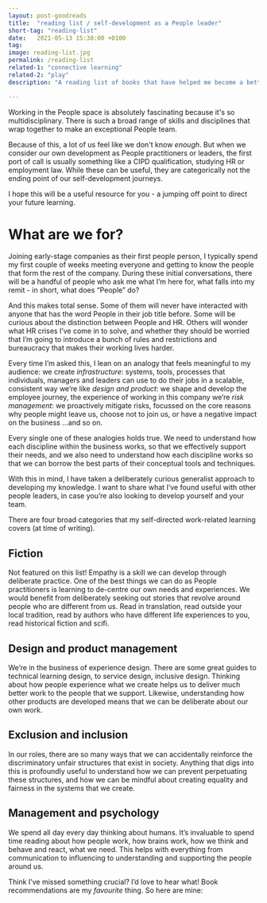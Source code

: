```yaml
---
layout: post-goodreads
title:  "reading list / self-development as a People leader"
short-tag: "reading-list"
date:   2021-05-13 15:38:00 +0100
tag: 
image: reading-list.jpg
permalink: /reading-list
related-1: "connective learning"
related-2: "play"
description: "A reading list of books that have helped me become a better People leader."

---
```


Working in the People space is absolutely fascinating because it's so multidisciplinary. There is such a broad range of skills and disciplines that wrap together to make an exceptional People team.

Because of this, a lot of us feel like we don't know _enough_. But when we consider our own development as People practitioners or leaders, the first port of call is usually something like a CIPD qualification, studying HR or employment law. While these can be useful, they are categorically not the ending point of our self-development journeys.

I hope this will be a useful resource for you - a jumping off point to direct your future learning.

# What are we for?

Joining early-stage companies as their first people person, I typically spend my first couple of weeks meeting everyone and getting to know the people that form the rest of the company. During these initial conversations, there will be a handful of people who ask me what I’m here for, what falls into my remit - in short, what does “People” do?

And this makes total sense. Some of them will never have interacted with anyone that has the word People in their job title before. Some will be curious about the distinction between People and HR. Others will wonder what HR crises I’ve come in to solve, and whether they should be worried that I’m going to introduce a bunch of rules and restrictions and bureaucracy that makes their working lives harder.

Every time I’m asked this, I lean on an analogy that feels meaningful to my audience:
we create _infrastructure_: systems, tools, processes that individuals, managers and leaders can use to do their jobs in a scalable, consistent way
we’re like _design and product_: we shape and develop the employee journey, the experience of working in this company
we’re _risk management_: we proactively mitigate risks, focussed on the core reasons why people might leave us, choose not to join us, or have a negative impact on the business
...and so on.

Every single one of these analogies holds true. We need to understand how each discipline within the business works, so that we effectively support their needs, and we also need to understand how each discipline works so that we can borrow the best parts of their conceptual tools and techniques.

With this in mind, I have taken a deliberately curious generalist approach to developing my knowledge. I want to share what I’ve found useful with other people leaders, in case you’re also looking to develop yourself and your team.

There are four broad categories that my self-directed work-related learning covers (at time of writing).

## Fiction
Not featured on this list! Empathy is a skill we can develop through deliberate practice. One of the best things we can do as People practitioners is learning to de-centre our own needs and experiences. We would benefit from deliberately seeking out stories that revolve around people who are different from us. Read in translation, read outside your local tradition, read by authors who have different life experiences to you, read historical fiction and scifi.

## Design and product management
We’re in the business of experience design. There are some great guides to technical learning design, to service design, inclusive design. Thinking about how people experience what we create helps us to deliver much better work to the people that we support. Likewise, understanding how other products are developed means that we can be deliberate about our own work.

## Exclusion and inclusion
In our roles, there are so many ways that we can accidentally reinforce the discriminatory unfair structures that exist in society. Anything that digs into this is profoundly useful to understand how we can prevent perpetuating these structures, and how we can be mindful about creating equality and fairness in the systems that we create.

## Management and psychology
We spend all day every day thinking about humans. It’s invaluable to spend time reading about how people work, how brains work, how we think and behave and react, what we need. This helps with everything from communication to influencing to understanding and supporting the people around us.

Think I’ve missed something crucial? I’d love to hear what! Book recommendations are my _favourite_ thing. So here are mine:

